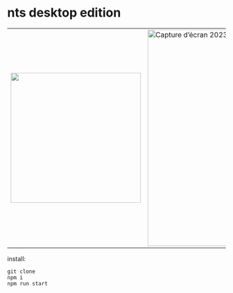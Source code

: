 # nts desktop edition

<table>
  <td>
    <img width="300" src="https://user-images.githubusercontent.com/120181/213488112-6df4f74c-0aa7-48ef-a308-31fd20f1a789.png" />
  </td><td>
<img width="500" alt="Capture d’écran 2023-01-19 à 16 46 34" src="https://user-images.githubusercontent.com/120181/213487968-5ad2cb1c-847f-4b3f-8a07-bfd0e411c1c7.png">
</td></table>

install:

```
git clone
npm i
npm run start
```
